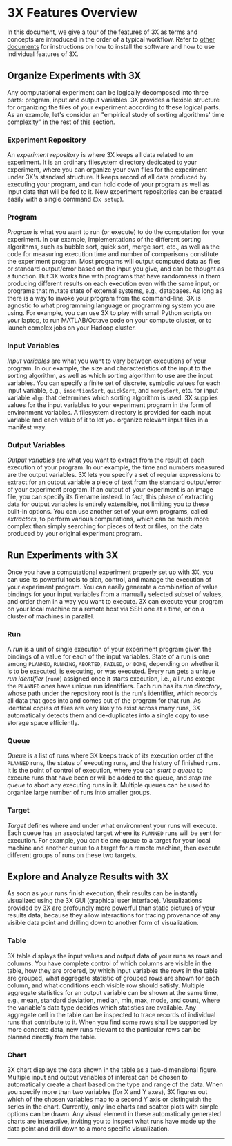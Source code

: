 # <i class="icon-beaker"></i> 3X Features Overview

In this document, we give a tour of the features of 3X as terms and concepts are introduced in the order of a typical workflow.
Refer to [other documents](../../#further-information) for instructions on how to install the software and how to use individual features of 3X.

## Organize Experiments with 3X

Any computational experiment can be logically decomposed into three parts: program, input and output variables.
3X provides a flexible structure for organizing the files of your experiment according to these logical parts.
As an example, let's consider an "empirical study of sorting algorithms' time complexity" in the rest of this section.

### Experiment Repository
An *experiment repository* is where 3X keeps all data related to an experiment.
It is an ordinary filesystem directory dedicated to your experiment, where you can organize your own files for the experiment under 3X's standard structure.
It keeps record of all data produced by executing your program, and can hold code of your program as well as input data that will be fed to it.
New experiment repositories can be created easily with a single command (`3x setup`).

### Program
*Program* is what you want to run (or execute) to do the computation for your experiment.
In our example, implementations of the different sorting algorithms, such as bubble sort, quick sort, merge sort, etc., as well as the code for measuring execution time and number of comparisons constitute the experiment program.
Most programs will output computed data as files or standard output/error based on the input you give, and can be thought as a function.
But 3X works fine with programs that have randomness in them producing different results on each execution even with the same input, or programs that mutate state of external systems, e.g., databases.
As long as there is a way to invoke your program from the command-line, 3X is agnostic to what programming language or programming system you are using.
For example, you can use 3X to play with small Python scripts on your laptop, to run MATLAB/Octave code on your compute cluster, or to launch complex jobs on your Hadoop cluster.

### Input Variables
*Input variables* are what you want to vary between executions of your program.
In our example, the size and characteristics of the input to the sorting algorithm, as well as which sorting algorithm to use are the input variables.
You can specify a finite set of discrete, symbolic values for each input variable, e.g., `insertionSort`, `quickSort`, and `mergeSort`, etc. for input variable `algo` that determines which sorting algorithm is used.
3X supplies values for the input variables to your experiment program in the form of environment variables.
A filesystem directory is provided for each input variable and each value of it to let you organize relevant input files in a manifest way.

### Output Variables
*Output variables* are what you want to extract from the result of each execution of your program.
In our example, the time and numbers measured are the output variables.
3X lets you specify a set of regular expressions to extract for an output variable a piece of text from the standard output/error of your experiment program.
If an output of your experiment is an image file, you can specify its filename instead.
In fact, this phase of extracting data for output variables is entirely extensible, not limiting you to these built-in options.
You can use another set of your own programs, called *extractors*, to perform various computations, which can be much more complex than simply searching for pieces of text or files, on the data produced by your original experiment program.



## Run Experiments with 3X

Once you have a computational experiment properly set up with 3X, you can use its powerful tools to plan, control, and manage the execution of your experiment program.
You can easily generate a combination of value bindings for your input variables from a manually selected subset of values, and order them in a way you want to execute.
3X can execute your program on your local machine or a remote host via SSH one at a time, or on a cluster of machines in parallel.

### Run
A *run* is a unit of single execution of your experiment program given the bindings of a value for each of the input variables.
State of a run is one among `PLANNED`, `RUNNING`, `ABORTED`, `FAILED`, or `DONE`, depending on whether it is to be executed, is executing, or was executed.
Every run gets a unique *run identifier* (`run#`) assigned once it starts execution, i.e., all runs except the `PLANNED` ones have unique run identifiers.
Each run has its *run directory*, whose path under the repository root is the run's identifier, which records all data that goes into and comes out of the program for that run.
As identical copies of files are very likely to exist across many runs, 3X automatically detects them and de-duplicates into a single copy to use storage space efficiently.

### Queue
*Queue* is a list of runs where 3X keeps track of its execution order of the `PLANNED` runs, the status of executing runs, and the history of finished runs.
It is the point of control of execution, where you can *start a queue* to execute runs that have been or will be added to the queue, and *stop the queue* to abort any executing runs in it.
Multiple queues can be used to organize large number of runs into smaller groups.

### Target
*Target* defines where and under what environment your runs will execute.
Each queue has an associated target where its `PLANNED` runs will be sent for execution.
For example, you can tie one queue to a target for your local machine and another queue to a target for a remote machine, then execute different groups of runs on these two targets.



## Explore and Analyze Results with 3X

As soon as your runs finish execution, their results can be instantly visualized using the 3X GUI (graphical user interface).
Visualizations provided by 3X are profoundly more powerful than static pictures of your results data, because they allow interactions for tracing provenance of any visible data point and drilling down to another form of visualization.

### Table
3X table displays the input values and output data of your runs as rows and columns.
You have complete control of which columns are visible in the table, how they are ordered, by which input variables the rows in the table are grouped, what aggregate statistic of grouped rows are shown for each column, and what conditions each visible row should satisfy.
Multiple aggregate statistics for an output variable can be shown at the same time, e.g., mean, standard deviation, median, min, max, mode, and count, where the variable's data type decides which statistics are available.
Any aggregate cell in the table can be inspected to trace records of individual runs that contribute to it.
When you find some rows shall be supported by more concrete data, new runs relevant to the particular rows can be planned directly from the table.

### Chart
3X chart displays the data shown in the table as a two-dimensional figure.
Multiple input and output variables of interest can be chosen to automatically create a chart based on the type and range of the data.
When you specify more than two variables (for X and Y axes), 3X figures out which of the chosen variables map to a second Y axis or distinguish the series in the chart.
Currently, only line charts and scatter plots with simple options can be drawn.
Any visual element in these automatically generated charts are interactive, inviting you to inspect what runs have made up the data point and drill down to a more specific visualization.


----

<link rel="stylesheet" type="text/css" href="http://netdna.bootstrapcdn.com/font-awesome/3.0.2/css/font-awesome.css">
